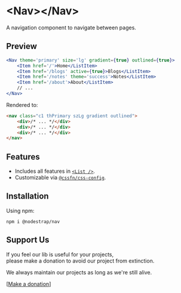 # &lt;Nav&gt;&lt;/Nav&gt;
A navigation component to navigate between pages.

## Preview

```jsx
<Nav theme='primary' size='lg' gradient={true} outlined={true}>
    <Item href='/'>Home</ListItem>
    <Item href='/blogs' active={true}>Blogs</ListItem>
    <Item href='/notes' theme='success'>Notes</ListItem>
    <Item href='/about'>About</ListItem>
    // ...
</Nav>
```
Rendered to:
```html
<nav class="c1 thPrimary szLg gradient outlined">
    <div>/* ... */</div>
    <div>/* ... */</div>
    <div>/* ... */</div>
</nav>
```

## Features
* Includes all features in [`<List />`](https://www.npmjs.com/package/@nodestrap/list).
* Customizable via [`@cssfn/css-config`](https://www.npmjs.com/package/@cssfn/css-config).

## Installation

Using npm:
```
npm i @nodestrap/nav
```

## Support Us

If you feel our lib is useful for your projects,  
please make a donation to avoid our project from extinction.

We always maintain our projects as long as we're still alive.

[[Make a donation](https://ko-fi.com/heymarco)]
